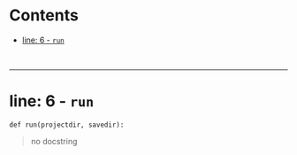



Contents
========

* [line: 6 - `run`](#line-6---run)


&nbsp;

--------
# line: 6 - `run`
  
```  
def run(projectdir, savedir):
```


>  no docstring